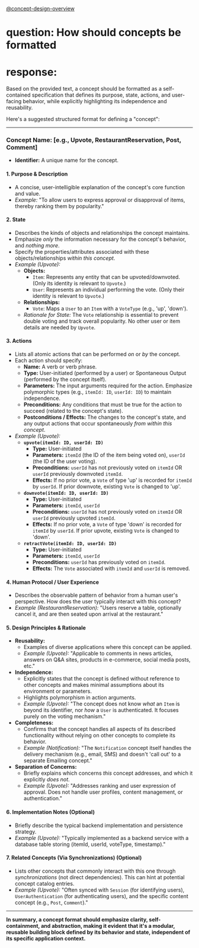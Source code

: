 [@concept-design-overview](../background/concept-design-overview.md)

# question: How should concepts be formatted 


# response:

Based on the provided text, a concept should be formatted as a self-contained specification that defines its purpose, state, actions, and user-facing behavior, while explicitly highlighting its independence and reusability.

Here's a suggested structured format for defining a "concept":

---

### **Concept Name:** [e.g., Upvote, RestaurantReservation, Post, Comment]

*   **Identifier:** A unique name for the concept.

#### 1. Purpose & Description
*   A concise, user-intelligible explanation of the concept's core function and value.
*   *Example:* "To allow users to express approval or disapproval of items, thereby ranking them by popularity."

#### 2. State
*   Describes the kinds of objects and relationships the concept maintains.
*   Emphasize *only* the information necessary for the concept's behavior, and *nothing more*.
*   Specify the properties/attributes associated with these objects/relationships *within this concept*.
*   *Example (Upvote):*
    *   **Objects:**
        *   `Item`: Represents any entity that can be upvoted/downvoted. (Only its identity is relevant to `Upvote`.)
        *   `User`: Represents an individual performing the vote. (Only their identity is relevant to `Upvote`.)
    *   **Relationships:**
        *   `Vote`: Maps a `User` to an `Item` with a `VoteType` (e.g., 'up', 'down').
    *   *Rationale for State:* The `Vote` relationship is essential to prevent double voting and track overall popularity. No other user or item details are needed by `Upvote`.

#### 3. Actions
*   Lists all atomic actions that can be performed *on* or *by* the concept.
*   Each action should specify:
    *   **Name:** A verb or verb phrase.
    *   **Type:** User-initiated (performed by a user) or Spontaneous Output (performed by the concept itself).
    *   **Parameters:** The input arguments required for the action. Emphasize polymorphic types (e.g., `itemId: ID`, `userId: ID`) to maintain independence.
    *   **Preconditions:** Any conditions that must be true for the action to succeed (related to the concept's state).
    *   **Postconditions / Effects:** The changes to the concept's state, and any output actions that occur spontaneously *from within this concept*.
*   *Example (Upvote):*
    *   **`upvote(itemId: ID, userId: ID)`**
        *   **Type:** User-initiated
        *   **Parameters:** `itemId` (the ID of the item being voted on), `userId` (the ID of the user voting).
        *   **Preconditions:** `userId` has not previously voted on `itemId` OR `userId` previously downvoted `itemId`.
        *   **Effects:** If no prior vote, a `Vote` of type 'up' is recorded for `itemId` by `userId`. If prior downvote, existing `Vote` is changed to 'up'.
    *   **`downvote(itemId: ID, userId: ID)`**
        *   **Type:** User-initiated
        *   **Parameters:** `itemId`, `userId`
        *   **Preconditions:** `userId` has not previously voted on `itemId` OR `userId` previously upvoted `itemId`.
        *   **Effects:** If no prior vote, a `Vote` of type 'down' is recorded for `itemId` by `userId`. If prior upvote, existing `Vote` is changed to 'down'.
    *   **`retractVote(itemId: ID, userId: ID)`**
        *   **Type:** User-initiated
        *   **Parameters:** `itemId`, `userId`
        *   **Preconditions:** `userId` has previously voted on `itemId`.
        *   **Effects:** The `Vote` associated with `itemId` and `userId` is removed.

#### 4. Human Protocol / User Experience
*   Describes the observable pattern of behavior from a human user's perspective. How does the user typically interact with this concept?
*   *Example (RestaurantReservation):* "Users reserve a table, optionally cancel it, and are then seated upon arrival at the restaurant."

#### 5. Design Principles & Rationale
*   **Reusability:**
    *   Examples of diverse applications where this concept can be applied.
    *   *Example (Upvote):* "Applicable to comments in news articles, answers on Q&A sites, products in e-commerce, social media posts, etc."
*   **Independence:**
    *   Explicitly states that the concept is defined without reference to other concepts and makes minimal assumptions about its environment or parameters.
    *   Highlights polymorphism in action arguments.
    *   *Example (Upvote):* "The concept does not know *what* an `Item` is beyond its identifier, nor *how* a `User` is authenticated. It focuses purely on the voting mechanism."
*   **Completeness:**
    *   Confirms that the concept handles all aspects of its described functionality without relying on other concepts to complete its behavior.
    *   *Example (Notification):* "The `Notification` concept itself handles the delivery mechanism (e.g., email, SMS) and doesn't 'call out' to a separate Emailing concept."
*   **Separation of Concerns:**
    *   Briefly explains which concerns *this* concept addresses, and which it explicitly *does not*.
    *   *Example (Upvote):* "Addresses ranking and user expression of approval. Does not handle user profiles, content management, or authentication."

#### 6. Implementation Notes (Optional)
*   Briefly describe the typical backend implementation and persistence strategy.
*   *Example (Upvote):* "Typically implemented as a backend service with a database table storing (itemId, userId, voteType, timestamp)."

#### 7. Related Concepts (Via Synchronizations) (Optional)
*   Lists other concepts that commonly interact with this one through *synchronizations* (not direct dependencies). This can hint at potential concept catalog entries.
*   *Example (Upvote):* "Often synced with `Session` (for identifying users), `UserAuthentication` (for authenticating users), and the specific content concept (e.g., `Post`, `Comment`)."

---

**In summary, a concept format should emphasize clarity, self-containment, and abstraction, making it evident that it's a modular, reusable building block defined by its behavior and state, independent of its specific application context.**